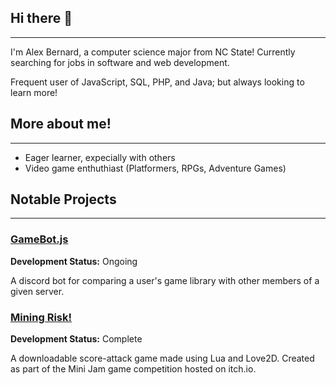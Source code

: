 ## Hi there 👋
---
I'm Alex Bernard, a computer science major from NC State! Currently searching for jobs in software and web development.

Frequent user of JavaScript, SQL, PHP, and Java; but always looking to learn more!

## More about me!
---
- Eager learner, expecially with others
- Video game enthuthiast (Platformers, RPGs, Adventure Games)

## Notable Projects
---
### [GameBot.js](https://github.com/AlexJBernard/gamebot-js) 
**Development Status:** Ongoing

A discord bot for comparing a user's game library with other members of a given server.

### [Mining Risk!](https://github.com/AlexJBernard/MiningRisk_MiniJam166)
**Development Status:** Complete

A downloadable score-attack game made using Lua and Love2D. Created as part of the Mini Jam game competition hosted on itch.io.

<!--
**AlexJBernard/AlexJBernard** is a ✨ _special_ ✨ repository because its `README.md` (this file) appears on your GitHub profile.

Here are some ideas to get you started:

- 🔭 I’m currently working on ...
- 🌱 I’m currently learning ...
- 👯 I’m looking to collaborate on ...
- 🤔 I’m looking for help with ...
- 💬 Ask me about ...
- 📫 How to reach me: ...
- 😄 Pronouns: ...
- ⚡ Fun fact: ...
-->
